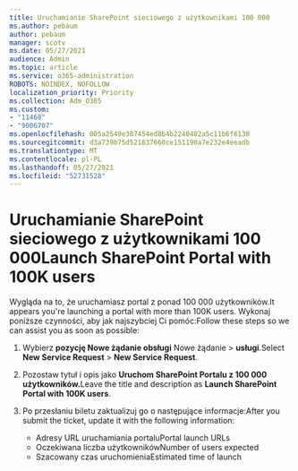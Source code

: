 ```yaml
---
title: Uruchamianie SharePoint sieciowego z użytkownikami 100 000
ms.author: pebaum
author: pebaum
manager: scotv
ms.date: 05/27/2021
audience: Admin
ms.topic: article
ms.service: o365-administration
ROBOTS: NOINDEX, NOFOLLOW
localization_priority: Priority
ms.collection: Adm_O365
ms.custom:
- "11468"
- "9006707"
ms.openlocfilehash: 005a2549e387454ed8b4b2240402a5c11b6f6130
ms.sourcegitcommit: d3a739b75d521837660ce151190a7e232e4eeadb
ms.translationtype: MT
ms.contentlocale: pl-PL
ms.lasthandoff: 05/27/2021
ms.locfileid: "52731528"
---
```

# <a name="launch-sharepoint-portal-with-100k-users"></a><span data-ttu-id="27e41-102">Uruchamianie SharePoint sieciowego z użytkownikami 100 000</span><span class="sxs-lookup"><span data-stu-id="27e41-102">Launch SharePoint Portal with 100K users</span></span>

<span data-ttu-id="27e41-103">Wygląda na to, że uruchamiasz portal z ponad 100 000 użytkowników.</span><span class="sxs-lookup"><span data-stu-id="27e41-103">It appears you're launching a portal with more than 100K users.</span></span> <span data-ttu-id="27e41-104">Wykonaj poniższe czynności, aby jak najszybciej Ci pomóc:</span><span class="sxs-lookup"><span data-stu-id="27e41-104">Follow these steps so we can assist you as soon as possible:</span></span>

1. <span data-ttu-id="27e41-105">Wybierz **pozycję Nowe żądanie obsługi** Nowe żądanie  >  **usługi**.</span><span class="sxs-lookup"><span data-stu-id="27e41-105">Select **New Service Request** > **New Service Request**.</span></span>

1. <span data-ttu-id="27e41-106">Pozostaw tytuł i opis jako **Uruchom SharePoint Portalu z 100 000 użytkowników.**</span><span class="sxs-lookup"><span data-stu-id="27e41-106">Leave the title and description as **Launch SharePoint Portal with 100K users**.</span></span>

1. <span data-ttu-id="27e41-107">Po przesłaniu biletu zaktualizuj go o następujące informacje:</span><span class="sxs-lookup"><span data-stu-id="27e41-107">After you submit the ticket, update it with the following information:</span></span>

    - <span data-ttu-id="27e41-108">Adresy URL uruchamiania portalu</span><span class="sxs-lookup"><span data-stu-id="27e41-108">Portal launch URLs</span></span> 
    - <span data-ttu-id="27e41-109">Oczekiwana liczba użytkowników</span><span class="sxs-lookup"><span data-stu-id="27e41-109">Number of users expected</span></span> 
    - <span data-ttu-id="27e41-110">Szacowany czas uruchomienia</span><span class="sxs-lookup"><span data-stu-id="27e41-110">Estimated time of launch</span></span> 
